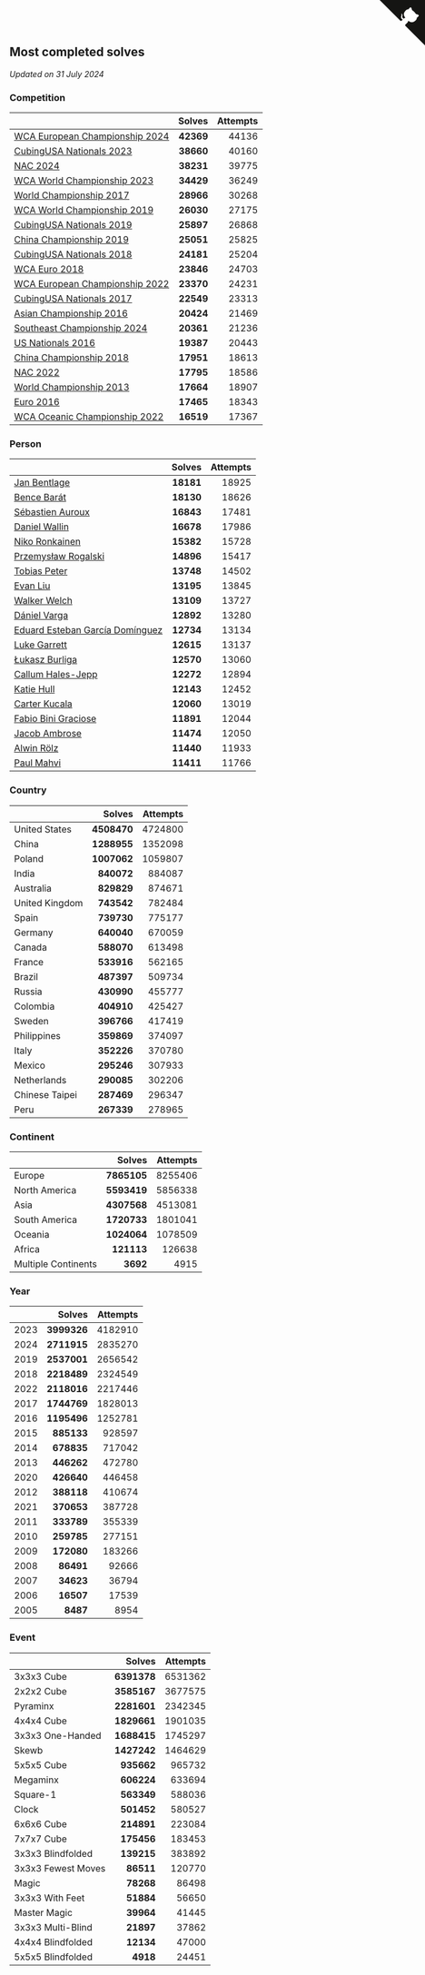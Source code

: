 ## Most completed solves

*Updated on 31 July 2024*


### Competition

|  | Solves | Attempts |
| :--- | ---: | ---: |
| [WCA European Championship 2024](https://www.worldcubeassociation.org/competitions/Euro2024) | **42369** | 44136 |
| [CubingUSA Nationals 2023](https://www.worldcubeassociation.org/competitions/CubingUSANationals2023) | **38660** | 40160 |
| [NAC 2024](https://www.worldcubeassociation.org/competitions/NAC2024) | **38231** | 39775 |
| [WCA World Championship 2023](https://www.worldcubeassociation.org/competitions/WC2023) | **34429** | 36249 |
| [World Championship 2017](https://www.worldcubeassociation.org/competitions/WC2017) | **28966** | 30268 |
| [WCA World Championship 2019](https://www.worldcubeassociation.org/competitions/WC2019) | **26030** | 27175 |
| [CubingUSA Nationals 2019](https://www.worldcubeassociation.org/competitions/CubingUSANationals2019) | **25897** | 26868 |
| [China Championship 2019](https://www.worldcubeassociation.org/competitions/ChinaChampionship2019) | **25051** | 25825 |
| [CubingUSA Nationals 2018](https://www.worldcubeassociation.org/competitions/CubingUSANationals2018) | **24181** | 25204 |
| [WCA Euro 2018](https://www.worldcubeassociation.org/competitions/Euro2018) | **23846** | 24703 |
| [WCA European Championship 2022](https://www.worldcubeassociation.org/competitions/Euro2022) | **23370** | 24231 |
| [CubingUSA Nationals 2017](https://www.worldcubeassociation.org/competitions/CubingUSANationals2017) | **22549** | 23313 |
| [Asian Championship 2016](https://www.worldcubeassociation.org/competitions/AsianChampionship2016) | **20424** | 21469 |
| [Southeast Championship 2024](https://www.worldcubeassociation.org/competitions/SoutheastChampionship2024) | **20361** | 21236 |
| [US Nationals 2016](https://www.worldcubeassociation.org/competitions/USNationals2016) | **19387** | 20443 |
| [China Championship 2018](https://www.worldcubeassociation.org/competitions/ChinaChampionship2018) | **17951** | 18613 |
| [NAC 2022](https://www.worldcubeassociation.org/competitions/NAC2022) | **17795** | 18586 |
| [World Championship 2013](https://www.worldcubeassociation.org/competitions/WC2013) | **17664** | 18907 |
| [Euro 2016](https://www.worldcubeassociation.org/competitions/Euro2016) | **17465** | 18343 |
| [WCA Oceanic Championship 2022](https://www.worldcubeassociation.org/competitions/OC2022) | **16519** | 17367 |

### Person

|  | Solves | Attempts |
| :--- | ---: | ---: |
| [Jan Bentlage](https://www.worldcubeassociation.org/persons/2010BENT01) | **18181** | 18925 |
| [Bence Barát](https://www.worldcubeassociation.org/persons/2008BARA01) | **18130** | 18626 |
| [Sébastien Auroux](https://www.worldcubeassociation.org/persons/2008AURO01) | **16843** | 17481 |
| [Daniel Wallin](https://www.worldcubeassociation.org/persons/2013WALL03) | **16678** | 17986 |
| [Niko Ronkainen](https://www.worldcubeassociation.org/persons/2010RONK01) | **15382** | 15728 |
| [Przemysław Rogalski](https://www.worldcubeassociation.org/persons/2013ROGA02) | **14896** | 15417 |
| [Tobias Peter](https://www.worldcubeassociation.org/persons/2014PETE03) | **13748** | 14502 |
| [Evan Liu](https://www.worldcubeassociation.org/persons/2009LIUE01) | **13195** | 13845 |
| [Walker Welch](https://www.worldcubeassociation.org/persons/2011WELC01) | **13109** | 13727 |
| [Dániel Varga](https://www.worldcubeassociation.org/persons/2008VARG01) | **12892** | 13280 |
| [Eduard Esteban García Domínguez](https://www.worldcubeassociation.org/persons/2011EDUA01) | **12734** | 13134 |
| [Luke Garrett](https://www.worldcubeassociation.org/persons/2017GARR05) | **12615** | 13137 |
| [Łukasz Burliga](https://www.worldcubeassociation.org/persons/2013BURL01) | **12570** | 13060 |
| [Callum Hales-Jepp](https://www.worldcubeassociation.org/persons/2012HALE01) | **12272** | 12894 |
| [Katie Hull](https://www.worldcubeassociation.org/persons/2010HULL01) | **12143** | 12452 |
| [Carter Kucala](https://www.worldcubeassociation.org/persons/2015KUCA01) | **12060** | 13019 |
| [Fabio Bini Graciose](https://www.worldcubeassociation.org/persons/2010GRAC02) | **11891** | 12044 |
| [Jacob Ambrose](https://www.worldcubeassociation.org/persons/2010AMBR01) | **11474** | 12050 |
| [Alwin Rölz](https://www.worldcubeassociation.org/persons/2016ROLZ01) | **11440** | 11933 |
| [Paul Mahvi](https://www.worldcubeassociation.org/persons/2012MAHV01) | **11411** | 11766 |

### Country

|  | Solves | Attempts |
| :--- | ---: | ---: |
| United States | **4508470** | 4724800 |
| China | **1288955** | 1352098 |
| Poland | **1007062** | 1059807 |
| India | **840072** | 884087 |
| Australia | **829829** | 874671 |
| United Kingdom | **743542** | 782484 |
| Spain | **739730** | 775177 |
| Germany | **640040** | 670059 |
| Canada | **588070** | 613498 |
| France | **533916** | 562165 |
| Brazil | **487397** | 509734 |
| Russia | **430990** | 455777 |
| Colombia | **404910** | 425427 |
| Sweden | **396766** | 417419 |
| Philippines | **359869** | 374097 |
| Italy | **352226** | 370780 |
| Mexico | **295246** | 307933 |
| Netherlands | **290085** | 302206 |
| Chinese Taipei | **287469** | 296347 |
| Peru | **267339** | 278965 |

### Continent

|  | Solves | Attempts |
| :--- | ---: | ---: |
| Europe | **7865105** | 8255406 |
| North America | **5593419** | 5856338 |
| Asia | **4307568** | 4513081 |
| South America | **1720733** | 1801041 |
| Oceania | **1024064** | 1078509 |
| Africa | **121113** | 126638 |
| Multiple Continents | **3692** | 4915 |

### Year

|  | Solves | Attempts |
| :--- | ---: | ---: |
| 2023 | **3999326** | 4182910 |
| 2024 | **2711915** | 2835270 |
| 2019 | **2537001** | 2656542 |
| 2018 | **2218489** | 2324549 |
| 2022 | **2118016** | 2217446 |
| 2017 | **1744769** | 1828013 |
| 2016 | **1195496** | 1252781 |
| 2015 | **885133** | 928597 |
| 2014 | **678835** | 717042 |
| 2013 | **446262** | 472780 |
| 2020 | **426640** | 446458 |
| 2012 | **388118** | 410674 |
| 2021 | **370653** | 387728 |
| 2011 | **333789** | 355339 |
| 2010 | **259785** | 277151 |
| 2009 | **172080** | 183266 |
| 2008 | **86491** | 92666 |
| 2007 | **34623** | 36794 |
| 2006 | **16507** | 17539 |
| 2005 | **8487** | 8954 |

### Event

|  | Solves | Attempts |
| :--- | ---: | ---: |
| 3x3x3 Cube | **6391378** | 6531362 |
| 2x2x2 Cube | **3585167** | 3677575 |
| Pyraminx | **2281601** | 2342345 |
| 4x4x4 Cube | **1829661** | 1901035 |
| 3x3x3 One-Handed | **1688415** | 1745297 |
| Skewb | **1427242** | 1464629 |
| 5x5x5 Cube | **935662** | 965732 |
| Megaminx | **606224** | 633694 |
| Square-1 | **563349** | 588036 |
| Clock | **501452** | 580527 |
| 6x6x6 Cube | **214891** | 223084 |
| 7x7x7 Cube | **175456** | 183453 |
| 3x3x3 Blindfolded | **139215** | 383892 |
| 3x3x3 Fewest Moves | **86511** | 120770 |
| Magic | **78268** | 86498 |
| 3x3x3 With Feet | **51884** | 56650 |
| Master Magic | **39964** | 41445 |
| 3x3x3 Multi-Blind | **21897** | 37862 |
| 4x4x4 Blindfolded | **12134** | 47000 |
| 5x5x5 Blindfolded | **4918** | 24451 |


<a href="https://github.com/jonatanklosko/wca_statistics" class="github-corner" aria-label="View source on Github"><svg width="80" height="80" viewBox="0 0 250 250" style="fill:#151513; color:#fff; position: absolute; top: 0; border: 0; right: 0;" aria-hidden="true"><path d="M0,0 L115,115 L130,115 L142,142 L250,250 L250,0 Z"></path><path d="M128.3,109.0 C113.8,99.7 119.0,89.6 119.0,89.6 C122.0,82.7 120.5,78.6 120.5,78.6 C119.2,72.0 123.4,76.3 123.4,76.3 C127.3,80.9 125.5,87.3 125.5,87.3 C122.9,97.6 130.6,101.9 134.4,103.2" fill="currentColor" style="transform-origin: 130px 106px;" class="octo-arm"></path><path d="M115.0,115.0 C114.9,115.1 118.7,116.5 119.8,115.4 L133.7,101.6 C136.9,99.2 139.9,98.4 142.2,98.6 C133.8,88.0 127.5,74.4 143.8,58.0 C148.5,53.4 154.0,51.2 159.7,51.0 C160.3,49.4 163.2,43.6 171.4,40.1 C171.4,40.1 176.1,42.5 178.8,56.2 C183.1,58.6 187.2,61.8 190.9,65.4 C194.5,69.0 197.7,73.2 200.1,77.6 C213.8,80.2 216.3,84.9 216.3,84.9 C212.7,93.1 206.9,96.0 205.4,96.6 C205.1,102.4 203.0,107.8 198.3,112.5 C181.9,128.9 168.3,122.5 157.7,114.1 C157.9,116.9 156.7,120.9 152.7,124.9 L141.0,136.5 C139.8,137.7 141.6,141.9 141.8,141.8 Z" fill="currentColor" class="octo-body"></path></svg></a><style>.github-corner:hover .octo-arm{animation:octocat-wave 560ms ease-in-out}@keyframes octocat-wave{0%,100%{transform:rotate(0)}20%,60%{transform:rotate(-25deg)}40%,80%{transform:rotate(10deg)}}@media (max-width:500px){.github-corner:hover .octo-arm{animation:none}.github-corner .octo-arm{animation:octocat-wave 560ms ease-in-out}}</style>
